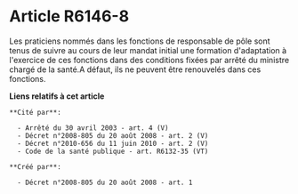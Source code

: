 # Article R6146-8

Les praticiens nommés dans les fonctions de responsable de pôle sont tenus de suivre au cours de leur mandat initial une
formation d'adaptation à l'exercice de ces fonctions dans des conditions fixées par arrêté du ministre chargé de la santé.A
défaut, ils ne peuvent être renouvelés dans ces fonctions.

**Liens relatifs à cet article**

	**Cité par**:

	  - Arrêté du 30 avril 2003 - art. 4 (V)
	  - Décret n°2008-805 du 20 août 2008 - art. 2 (V)
	  - Décret n°2010-656 du 11 juin 2010 - art. 2 (V)
	  - Code de la santé publique - art. R6132-35 (VT)

	**Créé par**:

	  - Décret n°2008-805 du 20 août 2008 - art. 1
